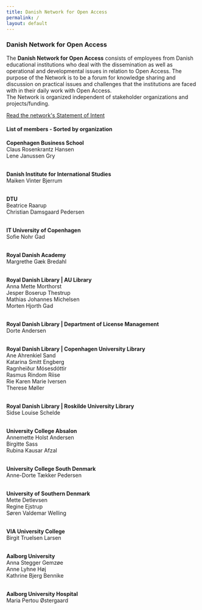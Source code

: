```yaml
---
title: Danish Network for Open Access 
permalink: /
layout: default
---
```


### Danish Network for Open Access

The **Danish Network for Open Access** consists of employees from Danish educational institutions 
who deal with the dissemination as well as operational and developmental issues in relation to Open Access. 
The purpose of the Network is to be a forum for knowledge sharing and discussion on practical issues and challenges 
that the institutions are faced with in their daily work with Open Access.<br/> 
The Network is organized independent of stakeholder organizations and projects/funding.

<a href="https://kub.kb.dk/ld.php?content_id=34824666" target="_blank"> Read the network's Statement of Intent </a>

#### List of members - Sorted by organization

**Copenhagen Business School**<br/>
Claus Rosenkrantz Hansen<br/>
Lene Janussen Gry<br/><br/>

**Danish Institute for International Studies**<br/>
Maiken Vinter Bjerrum<br/><br/>

**DTU**<br/>
Beatrice Raarup<br/>
Christian Damsgaard Pedersen<br/><br/>

**IT University of Copenhagen**<br/>
Sofie Nohr Gad<br/><br/>

**Royal Danish Academy**<br/>
Margrethe Gæk Bredahl<br/><br/>

**Royal Danish Library | AU Library**<br/>
Anna Mette Morthorst<br/>
Jesper Boserup Thestrup<br/>
Mathias Johannes Michelsen<br/>
Morten Hjorth Gad<br/><br/>

**Royal Danish Library | Department of License Management**<br/>
Dorte Andersen<br/><br/>

**Royal Danish Library | Copenhagen University Library**<br/>
Ane Ahrenkiel Sand<br/>
Katarina Smitt Engberg<br/>
Ragnheiður Mósesdóttir<br/>
Rasmus Rindom Riise<br/>
Rie Karen Marie Iversen<br/>
Therese Møller<br/><br/>

**Royal Danish Library | Roskilde University Library**<br/>
Sidse Louise Schelde<br/><br/>

**University College Absalon**<br/>
Annemette Holst Andersen<br/>
Birgitte Sass<br/>
Rubina Kausar Afzal<br/><br/>

**University College South Denmark**<br/>
Anne-Dorte Tækker Pedersen<br/><br/>

**University of Southern Denmark**<br/>
Mette Detlevsen<br/>
Regine Ejstrup<br/>
Søren Valdemar Welling<br/><br/>

**VIA University College**<br/>
Birgit Truelsen Larsen<br/><br/>

**Aalborg University**<br/>
Anna Stegger Gemzøe<br/>
Anne Lyhne Høj<br/>
Kathrine Bjerg Bennike<br/><br/>

**Aalborg University Hospital**<br/>
Maria Pertou Østergaard<br/>
